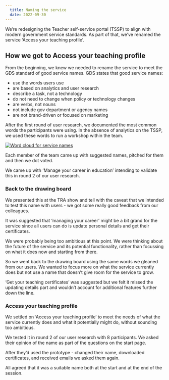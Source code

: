 ```yaml
---
  title: Naming the service
  date: 2022-09-30
---
```


We’re redesigning the Teacher self-service portal (TSSP) to align with modern government service standards. As part of that, we’ve renamed the service ‘Access your teaching profile’.


## How we got to Access your teaching profile

From the beginning, we knew we needed to rename the service to meet the GDS standard of good service names. GDS states that good service names:

- use the words users use
- are based on analytics and user research
- describe a task, not a technology
- do not need to change when policy or technology changes
- are verbs, not nouns
-  not include gov department or agency names
- are not brand-driven or focused on marketing

After the first round of user research, we documented the most common words the participants were using. In the absence of analytics on the TSSP, we used these words to run a workshop within the team.

[![Word cloud for service names ](naming-our-service.png)](naming-our-service.png)

Each member of the team came up with suggested names, pitched for them and then we dot voted.

We came up with ‘Manage your career in education’ intending to validate this in round 2 of our user research.


### Back to the drawing board
We presented this at the TRA show and tell with the caveat that we intended to test this name with users - we got some really good feedback from our colleagues.

It was suggested that ‘managing your career’ might be a bit grand for the service since all users can do is update personal details and get their certificates.

We were probably being too ambitious at this point. We were thinking about the future of the service and its potential functionality, rather than focussing on what it does now and starting from there.

So we went back to the drawing board using the same words we gleaned from our users. We wanted to focus more on what the service currently does but not use a name that doesn’t give room for the service to grow.

‘Get your teaching certificates’ was suggested but we felt it missed the updating details part and wouldn’t account for additional features further down the line.

### Access your teaching profile
We settled on ‘Access your teaching profile’ to meet the needs of what the service currently does and what it potentially might do, without sounding too ambitious.

We tested it in round 2 of our user research with 8 participants. We asked their opinion of the name as part of the questions on the start page.

After they’d used the prototype - changed their name, downloaded certificates, and received emails we asked them again.

All agreed that it was a suitable name both at the start and at the end of the session.
